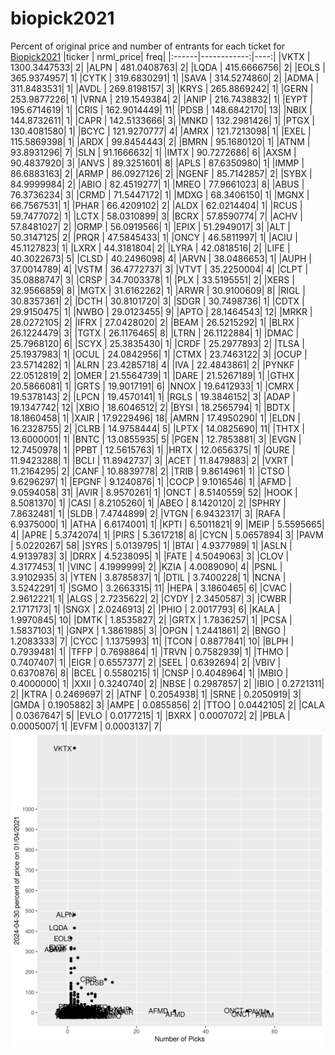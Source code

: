 # biopick2021
Percent of original price and number of entrants for each ticket for [Biopick2021](https://twitter.com/hashtag/Biopick2021)
|ticker |   nrml_price| freq|
|:------|------------:|----:|
|VKTX   | 1300.3447533|    2|
|ALPN   |  481.0408763|    2|
|LQDA   |  415.6666756|    2|
|EOLS   |  365.9374957|    1|
|CYTK   |  319.6830291|    1|
|SAVA   |  314.5274860|    2|
|ADMA   |  311.8483531|    1|
|AVDL   |  269.8198157|    3|
|KRYS   |  265.8869242|    1|
|GERN   |  253.9877226|    1|
|VRNA   |  219.1549384|    2|
|ANIP   |  216.7438832|    1|
|EYPT   |  195.6714619|    1|
|CRIS   |  162.9014449|   11|
|PDSB   |  148.6842170|   13|
|NBIX   |  144.8732611|    1|
|CAPR   |  142.5133666|    3|
|MNKD   |  132.2981426|    1|
|PTGX   |  130.4081580|    1|
|BCYC   |  121.9270777|    4|
|AMRX   |  121.7213098|    1|
|EXEL   |  115.5869398|    1|
|ARDX   |   99.8454443|    2|
|BMRN   |   95.1680120|    1|
|ATNM   |   93.8931296|    7|
|SLN    |   91.1666632|    1|
|IMTX   |   90.7272686|    6|
|AXSM   |   90.4837920|    3|
|ANVS   |   89.3251601|    8|
|APLS   |   87.6350980|    1|
|IMMP   |   86.6883163|    2|
|ARMP   |   86.0927126|    2|
|NGENF  |   85.7142857|    2|
|SYBX   |   84.9999984|    2|
|ABIO   |   82.4519277|    1|
|MREO   |   77.9661023|    8|
|ABUS   |   76.3736234|    3|
|CRMD   |   71.5447172|    1|
|MDXG   |   68.3406150|    1|
|MGNX   |   66.7567531|    1|
|PHAR   |   66.4209102|    2|
|ALDX   |   62.0214404|    1|
|RCUS   |   59.7477072|    1|
|LCTX   |   58.0310899|    3|
|BCRX   |   57.8590774|    7|
|ACHV   |   57.8481027|    2|
|ORMP   |   56.0919566|    1|
|EPIX   |   51.2949017|    3|
|ALT    |   50.3147125|    2|
|PRQR   |   47.5845433|    1|
|ONCY   |   46.5811997|    1|
|ACIU   |   45.1127823|    1|
|LXRX   |   44.3181804|    2|
|LYRA   |   42.0818516|    2|
|LIFE   |   40.3022673|    5|
|CLSD   |   40.2496098|    4|
|ARVN   |   38.0486653|    1|
|AUPH   |   37.0014789|    4|
|VSTM   |   36.4772737|    3|
|VTVT   |   35.2250004|    4|
|CLPT   |   35.0888747|    3|
|CRSP   |   34.7003378|    1|
|PLX    |   33.5195551|    2|
|XERS   |   32.9566859|    8|
|MGTX   |   31.6162262|    1|
|ARWR   |   30.9100609|    8|
|RIGL   |   30.8357361|    2|
|DCTH   |   30.8101720|    3|
|SDGR   |   30.7498736|    1|
|CDTX   |   29.9150475|    1|
|NWBO   |   29.0123455|    9|
|APTO   |   28.1464543|   12|
|MRKR   |   28.0272105|    2|
|IFRX   |   27.0428020|    2|
|BEAM   |   26.5215292|    1|
|BLRX   |   26.1224479|    3|
|TGTX   |   26.1176465|    8|
|LTRN   |   26.1122884|    1|
|DMAC   |   25.7968120|    6|
|SCYX   |   25.3835430|    1|
|CRDF   |   25.2977893|    2|
|TLSA   |   25.1937983|    1|
|OCUL   |   24.0842956|    1|
|CTMX   |   23.7463122|    3|
|OCUP   |   23.5714282|    1|
|ALRN   |   23.4285718|    4|
|IVA    |   22.4843861|    2|
|PYNKF  |   22.0512819|    2|
|OMER   |   21.5564739|    1|
|DARE   |   21.5267189|    1|
|GTHX   |   20.5866081|    1|
|GRTS   |   19.9017191|    6|
|NNOX   |   19.6412933|    1|
|CMRX   |   19.5378143|    2|
|LPCN   |   19.4570141|    1|
|RGLS   |   19.3846152|    3|
|ADAP   |   19.1347742|   12|
|XBIO   |   18.6046512|    2|
|BYSI   |   18.2565794|    1|
|BDTX   |   18.1860458|    1|
|XAIR   |   17.9229496|   18|
|AMRN   |   17.4950290|    1|
|ELDN   |   16.2328755|    2|
|CLRB   |   14.9758444|    5|
|LPTX   |   14.0825690|   11|
|THTX   |   13.6000001|    1|
|BNTC   |   13.0855935|    5|
|PGEN   |   12.7853881|    3|
|EVGN   |   12.7450978|    1|
|PPBT   |   12.5615763|    1|
|HRTX   |   12.0656375|    1|
|QURE   |   11.9423288|    1|
|BCLI   |   11.8942737|    3|
|ACET   |   11.8479883|    2|
|VXRT   |   11.2164295|    2|
|CANF   |   10.8839778|    2|
|TRIB   |    9.8614961|    1|
|CTSO   |    9.6296297|    1|
|EPGNF  |    9.1240876|    1|
|COCP   |    9.1016546|    1|
|AFMD   |    9.0594058|   31|
|AVIR   |    8.9570261|    1|
|ONCT   |    8.5140559|   52|
|HOOK   |    8.5081370|    1|
|CASI   |    8.2105260|    1|
|ABEO   |    8.1420120|    2|
|SPHRY  |    7.8632481|    1|
|SLDB   |    7.4744899|    2|
|VTGN   |    6.9432317|    3|
|RAFA   |    6.9375000|    1|
|ATHA   |    6.6174001|    1|
|KPTI   |    6.5011821|    9|
|MEIP   |    5.5595665|    4|
|APRE   |    5.3742074|    1|
|PIRS   |    5.3617218|    8|
|CYCN   |    5.0657894|    3|
|PAVM   |    5.0220267|   58|
|SYRS   |    5.0139795|    1|
|BTAI   |    4.9377989|    1|
|ASLN   |    4.9139783|    3|
|DRRX   |    4.5238095|    1|
|FATE   |    4.5049063|    3|
|CLOV   |    4.3177453|    1|
|VINC   |    4.1999999|    2|
|KZIA   |    4.0089090|    4|
|PSNL   |    3.9102935|    3|
|YTEN   |    3.8785837|    1|
|DTIL   |    3.7400228|    1|
|NCNA   |    3.5242291|    1|
|SGMO   |    3.2663315|   11|
|HEPA   |    3.1860465|    6|
|CVAC   |    2.9612221|    1|
|ALGS   |    2.7235622|    2|
|CYDY   |    2.3450587|    3|
|CWBR   |    2.1717173|    1|
|SNGX   |    2.0246913|    2|
|PHIO   |    2.0017793|    6|
|KALA   |    1.9970845|   10|
|DMTK   |    1.8535827|    2|
|GRTX   |    1.7836257|    1|
|PCSA   |    1.5837103|    1|
|GNPX   |    1.3861985|    3|
|OPGN   |    1.2441861|    2|
|BNGO   |    1.2083333|    7|
|CYCC   |    1.1375993|   11|
|TCON   |    0.8877841|   10|
|BLPH   |    0.7939481|    1|
|TFFP   |    0.7698864|    1|
|TRVN   |    0.7582939|    1|
|THMO   |    0.7407407|    1|
|EIGR   |    0.6557377|    2|
|SEEL   |    0.6392694|    2|
|VBIV   |    0.6370876|    8|
|BCEL   |    0.5580215|    1|
|CNSP   |    0.4048964|    1|
|MBIO   |    0.4000000|    1|
|XXII   |    0.3240740|    2|
|NBSE   |    0.2987857|    2|
|IBIO   |    0.2721311|    2|
|KTRA   |    0.2469697|    2|
|ATNF   |    0.2054938|    1|
|SRNE   |    0.2050919|    3|
|GMDA   |    0.1905882|    3|
|AMPE   |    0.0855856|    2|
|TTOO   |    0.0442105|    2|
|CALA   |    0.0367647|    5|
|EVLO   |    0.0177215|    1|
|BXRX   |    0.0007072|    2|
|PBLA   |    0.0005007|    1|
|EVFM   |    0.0003137|    7|
![retvspicks](biopicks.png?raw=true)
